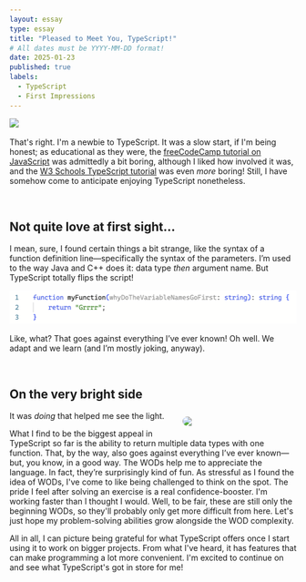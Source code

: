 ```yaml
---
layout: essay
type: essay
title: "Pleased to Meet You, TypeScript!"
# All dates must be YYYY-MM-DD format!
date: 2025-01-23
published: true
labels:
  - TypeScript
  - First Impressions
---
```


<img width="300px" class="rounded img-fluid" src="https://media.tenor.com/sF-65FzDeFIAAAAM/cat-pondering-cat.gif">

That's right. I'm a newbie to TypeScript. It was a slow start, if I'm being honest; as educational as they were, the <a href="https://www.freecodecamp.org/learn/javascript-algorithms-and-data-structures/">freeCodeCamp tutorial on JavaScript</a> was admittedly a bit boring, although I liked how involved it was, and the <a href="https://www.w3schools.com/typescript/index.php">W3 Schools TypeScript tutorial</a> was even _more_ boring! Still, I have somehow come to anticipate enjoying TypeScript nonetheless.

<br>

## Not quite love at first sight...

I mean, sure, I found certain things a bit strange, like the syntax of a function definition line—specifically the syntax of the parameters. I’m used to the way Java and C++ does it: data type _then_ argument name. But TypeScript totally flips the script!

<div class="text-center py-4">
  <img width="1000px" class="rounded img-fluid" src="images/function2.png" alt="A silly function definition.">
</div>

Like, what? That goes against everything I’ve ever known! Oh well. We adapt and we learn (and I’m mostly joking, anyway).

<br>

## On the very bright side

<img class="rounded" src="https://i.pinimg.com/736x/29/e7/c3/29e7c3b4f837cfb4439f33e2b96dc3f0.jpg" style="width: 200px; float: right; margin-left: 20px; margin-bottom: 20px; margin-top: 10px; border-radius: 15px;">

It was _doing_ that helped me see the light.

What I find to be the biggest appeal in TypeScript so far is the ability to return multiple data types with one function. That, by the way, also goes against everything I’ve ever known—but, you know, in a good way. The WODs help me to appreciate the language. In fact, they’re surprisingly kind of fun. As stressful as I found the idea of WODs, I've come to like being challenged to think on the spot. The pride I feel after solving an exercise is a real confidence-booster. I'm working faster than I thought I would. Well, to be fair, these are still only the beginning WODs, so they'll probably only get more difficult from here. Let's just hope my problem-solving abilities grow alongside the WOD complexity.

All in all, I can picture being grateful for what TypeScript offers once I start using it to work on bigger projects. From what I've heard, it has features that can make programming a lot more convenient. I'm excited to continue on and see what TypeScript's got in store for me!

